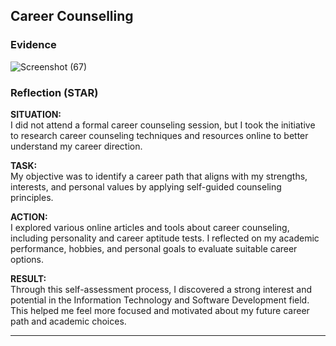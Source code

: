 ## Career Counselling

### Evidence
![Screenshot (67)](https://github.com/user-attachments/assets/c5529995-fa67-4bc7-a3b9-81857a3c4f97)


### Reflection (STAR)

**SITUATION:**  
I did not attend a formal career counseling session, but I took the initiative to research career counseling techniques and resources online to better understand my career direction.

**TASK:**  
My objective was to identify a career path that aligns with my strengths, interests, and personal values by applying self-guided counseling principles.

**ACTION:**  
I explored various online articles and tools about career counseling, including personality and career aptitude tests. I reflected on my academic performance, hobbies, and personal goals to evaluate suitable career options.

**RESULT:**  
Through this self-assessment process, I discovered a strong interest and potential in the Information Technology and Software Development field. This helped me feel more focused and motivated about my future career path and academic choices.

---
